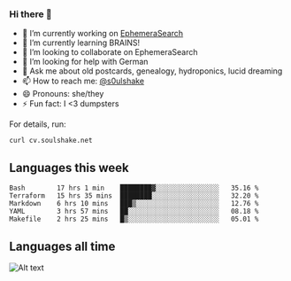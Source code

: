 ### Hi there 👋

<!--
**soulshake/soulshake** is a ✨ _special_ ✨ repository because its `README.md` (this file) appears on your GitHub profile.

Here are some ideas to get you started:

- 🔭 I’m currently working on ...
- 🌱 I’m currently learning ...
- 👯 I’m looking to collaborate on ...
- 🤔 I’m looking for help with ...
- 💬 Ask me about ...
- 📫 How to reach me: ...
- 😄 Pronouns: ...
- ⚡ Fun fact: ...
-->


- 🔭 I’m currently working on [EphemeraSearch](https://www.ephemerasearch.com/)
- 🌱 I’m currently learning BRAINS!
- 👯 I’m looking to collaborate on EphemeraSearch
- 🤔 I’m looking for help with German
- 💬 Ask me about old postcards, genealogy, hydroponics, lucid dreaming
- 📫 How to reach me: [@s0ulshake](https://twitter.com/soulshake)
- 😄 Pronouns: she/they
- ⚡ Fun fact: I <3 dumpsters

For details, run:

```
curl cv.soulshake.net
```

## Languages this week

<!--START_SECTION:waka-->
```text
Bash        17 hrs 1 min    ████████▓░░░░░░░░░░░░░░░░   35.16 % 
Terraform   15 hrs 35 mins  ████████░░░░░░░░░░░░░░░░░   32.20 % 
Markdown    6 hrs 10 mins   ███▒░░░░░░░░░░░░░░░░░░░░░   12.76 % 
YAML        3 hrs 57 mins   ██░░░░░░░░░░░░░░░░░░░░░░░   08.18 % 
Makefile    2 hrs 25 mins   █▒░░░░░░░░░░░░░░░░░░░░░░░   05.01 % 
```
<!--END_SECTION:waka-->

## Languages all time
![Alt text](https://wakatime.com/share/@aj/6aa10b67-a5e9-4fb1-acaf-8692f4385172.svg)
